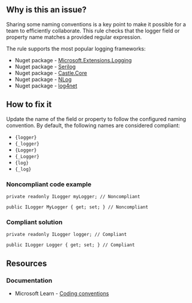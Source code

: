 ## Why is this an issue?

Sharing some naming conventions is a key point to make it possible for a team to efficiently collaborate. This rule checks that the logger field or
property name matches a provided regular expression.

The rule supports the most popular logging frameworks:

-   Nuget package - [Microsoft.Extensions.Logging](https://www.nuget.org/packages/Microsoft.Extensions.Logging)
-   Nuget package - [Serilog](https://www.nuget.org/packages/Serilog)
-   Nuget package - [Castle.Core](https://www.nuget.org/packages/Castle.Core)
-   Nuget package - [NLog](https://www.nuget.org/packages/NLog)
-   Nuget package - [log4net](https://www.nuget.org/packages/log4net)

## How to fix it

Update the name of the field or property to follow the configured naming convention. By default, the following names are considered compliant:

-   `{logger}`
-   `{_logger}`
-   `{Logger}`
-   `{_Logger}`
-   `{log}`
-   `{_log}`

### Noncompliant code example

    private readonly ILogger myLogger; // Noncompliant
    
    public ILogger MyLogger { get; set; } // Noncompliant

### Compliant solution

    private readonly ILogger logger; // Compliant
    
    public ILogger Logger { get; set; } // Compliant

## Resources

### Documentation

-   Microsoft Learn - [Coding conventions](https://learn.microsoft.com/en-us/dotnet/csharp/fundamentals/coding-style/coding-conventions)